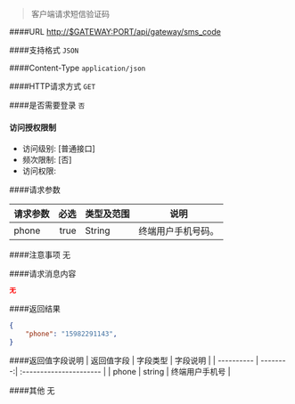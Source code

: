 
> 客户端请求短信验证码

####URL
<http://$GATEWAY:PORT/api/gateway/sms_code>

####支持格式
`JSON`

####Content-Type
`application/json`

####HTTP请求方式
`GET`

####是否需要登录
`否`

#### 访问授权限制
* 访问级别: [普通接口]
* 频次限制: [否]
* 访问权限: 


####请求参数

| 请求参数      |    必选 | 类型及范围  | 说明                                |
| ------------- | -------:| :---------- | ----------------------------------- |
| phone  | true    | String  | 终端用户手机号码。| 

####注意事项
无

####请求消息内容
``` JSON
无
```

####返回结果
``` JSON
{
    "phone": "15982291143",
}
```
####返回值字段说明
| 返回值字段 | 字段类型 | 字段说明                |
| ---------- | --------:| :---------------------- |
| phone  | string |  终端用户手机号 |

####其他
无
